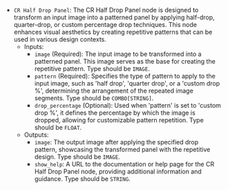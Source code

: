 - `CR Half Drop Panel`: The CR Half Drop Panel node is designed to transform an input image into a patterned panel by applying half-drop, quarter-drop, or custom percentage drop techniques. This node enhances visual aesthetics by creating repetitive patterns that can be used in various design contexts.
    - Inputs:
        - `image` (Required): The input image to be transformed into a patterned panel. This image serves as the base for creating the repetitive pattern. Type should be `IMAGE`.
        - `pattern` (Required): Specifies the type of pattern to apply to the input image, such as 'half drop', 'quarter drop', or a 'custom drop %', determining the arrangement of the repeated image segments. Type should be `COMBO[STRING]`.
        - `drop_percentage` (Optional): Used when 'pattern' is set to 'custom drop %', it defines the percentage by which the image is dropped, allowing for customizable pattern repetition. Type should be `FLOAT`.
    - Outputs:
        - `image`: The output image after applying the specified drop pattern, showcasing the transformed panel with the repetitive design. Type should be `IMAGE`.
        - `show_help`: A URL to the documentation or help page for the CR Half Drop Panel node, providing additional information and guidance. Type should be `STRING`.
